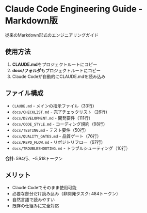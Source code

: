 # Claude Code Engineering Guide - Markdown版

従来のMarkdown形式のエンジニアリングガイド

## 使用方法

1. **CLAUDE.md**をプロジェクトルートにコピー
2. **docs/フォルダ**もプロジェクトルートにコピー
3. Claude Codeが自動的にCLAUDE.mdを読み込み

## ファイル構成

- `CLAUDE.md` - メインの指示ファイル（33行）
- `docs/CHECKLIST.md` - 完了チェックリスト（26行）
- `docs/DEVELOPMENT.md` - 開発要件（111行）
- `docs/CODE_STYLE.md` - コーディング規約（98行）
- `docs/TESTING.md` - テスト要件（50行）
- `docs/QUALITY_GATES.md` - 品質ゲート（76行）
- `docs/REPO_FLOW.md` - リポジトリフロー（97行）
- `docs/TROUBLESHOOTING.md` - トラブルシューティング（10行）

**合計**: 594行、~5,518トークン

## メリット

- Claude Codeでそのまま使用可能
- 必要な部分だけ読み込み（非開発タスク: 484トークン）
- 自然言語で読みやすい
- 既存の仕組みに完全対応